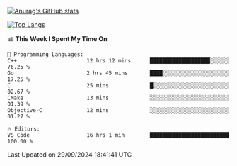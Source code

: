 [![Anurag's GitHub stats](https://github-readme-stats.vercel.app/api?username=wugouzi&count_private=true)](https://github.com/anuraghazra/github-readme-stats)

[![Top Langs](https://github-readme-stats.vercel.app/api/top-langs/?username=wugouzi&layout=compact&count_private=true&hide=html)](https://github.com/anuraghazra/github-readme-stats)

<!--START_SECTION:waka-->
📊 **This Week I Spent My Time On** 

```text
💬 Programming Languages: 
C++                      12 hrs 12 mins      ███████████████████░░░░░░   76.25 % 
Go                       2 hrs 45 mins       ████░░░░░░░░░░░░░░░░░░░░░   17.25 % 
C                        25 mins             █░░░░░░░░░░░░░░░░░░░░░░░░   02.67 % 
CMake                    13 mins             ░░░░░░░░░░░░░░░░░░░░░░░░░   01.39 % 
Objective-C              12 mins             ░░░░░░░░░░░░░░░░░░░░░░░░░   01.27 % 

🔥 Editors: 
VS Code                  16 hrs 1 min        █████████████████████████   100.00 % 
```


 Last Updated on 29/09/2024 18:41:41 UTC
<!--END_SECTION:waka-->

<!--
**wugouzi/wugouzi** is a ✨ _special_ ✨ repository because its `README.md` (this file) appears on your GitHub profile.

Here are some ideas to get you started:

- 🔭 I’m currently working on ...
- 🌱 I’m currently learning ...
- 👯 I’m looking to collaborate on ...
- 🤔 I’m looking for help with ...
- 💬 Ask me about ...
- 📫 How to reach me: ...
- 😄 Pronouns: ...
- ⚡ Fun fact: ...
-->
